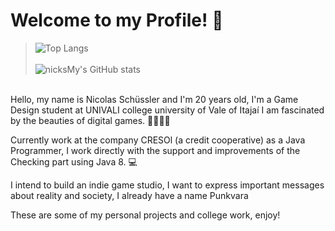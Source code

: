 # **Welcome to my Profile!** 🐀
>![Top Langs](https://github-readme-stats.vercel.app/api/top-langs/?username=nicksMy&layout=compact&theme=radical)
><br>
><br>
>![nicksMy's GitHub stats](https://github-readme-stats.vercel.app/api?username=nicksMy&show_icons=true&theme=radical)
<br>
Hello, my name is Nicolas Schüssler and I'm 20 years old, I'm a Game Design student at UNIVALI college
university of Vale of Itajaí I am fascinated by the beauties of digital games. 🔎🎲👾🔫

Currently work at the company CRESOl (a credit cooperative) as a Java Programmer, I work directly with the support and improvements of the Checking part using Java 8. 💻

I intend to build an indie game studio, I want to express important messages about reality and society, I already have a name Punkvara

These are some of my personal projects and college work, enjoy! 
